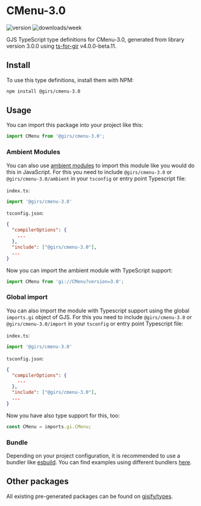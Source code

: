 
# CMenu-3.0

![version](https://img.shields.io/npm/v/@girs/cmenu-3.0)
![downloads/week](https://img.shields.io/npm/dw/@girs/cmenu-3.0)


GJS TypeScript type definitions for CMenu-3.0, generated from library version 3.0.0 using [ts-for-gir](https://github.com/gjsify/ts-for-gir) v4.0.0-beta.11.


## Install

To use this type definitions, install them with NPM:
```bash
npm install @girs/cmenu-3.0
```

## Usage

You can import this package into your project like this:
```ts
import CMenu from '@girs/cmenu-3.0';
```

### Ambient Modules

You can also use [ambient modules](https://github.com/gjsify/ts-for-gir/tree/main/packages/cli#ambient-modules) to import this module like you would do this in JavaScript.
For this you need to include `@girs/cmenu-3.0` or `@girs/cmenu-3.0/ambient` in your `tsconfig` or entry point Typescript file:

`index.ts`:
```ts
import '@girs/cmenu-3.0'
```

`tsconfig.json`:
```json
{
  "compilerOptions": {
    ...
  },
  "include": ["@girs/cmenu-3.0"],
  ...
}
```

Now you can import the ambient module with TypeScript support: 

```ts
import CMenu from 'gi://CMenu?version=3.0';
```

### Global import

You can also import the module with Typescript support using the global `imports.gi` object of GJS.
For this you need to include `@girs/cmenu-3.0` or `@girs/cmenu-3.0/import` in your `tsconfig` or entry point Typescript file:

`index.ts`:
```ts
import '@girs/cmenu-3.0'
```

`tsconfig.json`:
```json
{
  "compilerOptions": {
    ...
  },
  "include": ["@girs/cmenu-3.0"],
  ...
}
```

Now you have also type support for this, too:

```ts
const CMenu = imports.gi.CMenu;
```

### Bundle

Depending on your project configuration, it is recommended to use a bundler like [esbuild](https://esbuild.github.io/). You can find examples using different bundlers [here](https://github.com/gjsify/ts-for-gir/tree/main/examples).

## Other packages

All existing pre-generated packages can be found on [gjsify/types](https://github.com/gjsify/types).

